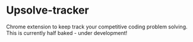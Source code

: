 # Upsolve-tracker
Chrome extension to keep track your competitive coding problem solving. <br/>
This is currently half baked - under development!

